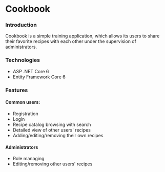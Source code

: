 # Cookbook

### Introduction
Cookbook is a simple training application, which allows its users to share their favorite recipes with each other under the supervision of administrators.

### Technologies
* ASP .NET Core 6
* Entity Framework Core 6

### Features
#### Common users:
* Registration
* Login
* Recipe catalog browsing with search
* Detailed view of other users'  recipes
* Adding/editing/removing their own recipes

#### Administrators
* Role managing
* Editing/removing other users' recipes
